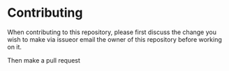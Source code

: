 # Contributing
When contributing to this repository, please first discuss the change you wish to make via issueor email the owner of this repository before working on it.

Then make a pull request
